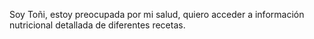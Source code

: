 Soy Toñi, estoy preocupada por mi salud, quiero acceder a información nutricional detallada de diferentes recetas.
